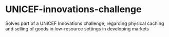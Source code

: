# UNICEF-innovations-challenge
Solves part of a UNICEF Innovations challenge, regarding physical caching and selling of goods in low-resource settings in developing markets
